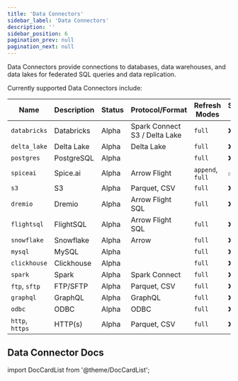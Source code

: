 ```yaml
---
title: 'Data Connectors'
sidebar_label: 'Data Connectors'
description: ''
sidebar_position: 6
pagination_prev: null
pagination_next: null
---
```


Data Connectors provide connections to databases, data warehouses, and data lakes for federated SQL queries and data replication.

Currently supported Data Connectors include:

| Name            | Description | Status       | Protocol/Format                     | Refresh Modes    | Supports Inserts |
| --------------- | ----------- | ------------ | ----------------------------------- | ---------------- | ---------------- |
| `databricks`    | Databricks  | Alpha        | Spark Connect <br/> S3 / Delta Lake | `full`           | ❌               |
| `delta_lake`    | Delta Lake  | Alpha        | Delta Lake                          | `full`           | ❌               |
| `postgres`      | PostgreSQL  | Alpha        |                                     | `full`           | ❌               |
| `spiceai`       | Spice.ai    | Alpha        | Arrow Flight                        | `append`, `full` | ✅               |
| `s3`            | S3          | Alpha        | Parquet, CSV                        | `full`           | ❌               |
| `dremio`        | Dremio      | Alpha        | Arrow Flight SQL                    | `full`           | ❌               |
| `flightsql`     | FlightSQL   | Alpha        | Arrow Flight SQL                    | `full`           | ❌               |
| `snowflake`     | Snowflake   | Alpha        | Arrow                               | `full`           | ❌               |
| `mysql`         | MySQL       | Alpha        |                                     | `full`           | ❌               |
| `clickhouse`    | Clickhouse  | Alpha        |                                     | `full`           | ❌               |
| `spark`         | Spark       | Alpha        | Spark Connect                       | `full`           | ❌               |
| `ftp`, `sftp`   | FTP/SFTP    | Alpha        | Parquet, CSV                        | `full`           | ❌               |
| `graphql`       | GraphQL     | Alpha        | GraphQL                             | `full`           | ❌               |
| `odbc`          | ODBC        | Alpha        | ODBC                                | `full`           | ❌               |
| `http`, `https` | HTTP(s)     | Alpha        | Parquet, CSV                        | `full`           | ❌               |

## Data Connector Docs

import DocCardList from '@theme/DocCardList';

<DocCardList />
